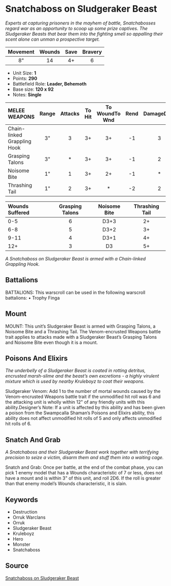 # Snatchaboss on Sludgeraker Beast

_Experts at capturing prisoners in the mayhem of battle, Snatchabosses regard war as an opportunity to scoop up some prize captives. The Sludgeraker Beasts that bear them into the fighting smell so appalling their scent alone can unman a prospective target._


| Movement | Wounds | Save | Bravery |
|:--------:|:------:|:----:|:-------:|
| 8" | 14 | 4+ | 6 |

* Unit Size: **1**
* Points: **290**
* Battlefield Role: **Leader, Behemoth**
* Base size: **120 x 92**
* Notes: **Single**

| MELEE WEAPONS | Range | Attacks | To Hit | To WoundTo Wnd | Rend | DamageDmg |
|:---|:--:|:--:|:--:|:--:|:--:|:--:|
| Chain-linked Grappling Hook | 3" | 3 | 3+ | 3+ | -1 | 3 |
| Grasping Talons | 3" | * | 3+ | 3+ | -1 | 2 |
| Noisome Bite | 1" | 1 | 3+ | 2+ | -1 | * |
| Thrashing Tail | 1" | 2 | 3+ | * | -2 | 2 |


| Wounds Suffered | Grasping Talons | Noisome Bite | Thrashing Tail |
|:---|:--:|:--:|:--:|
| 0-5 | 6 | D3+3 | 2+ |
| 6-8 | 5 | D3+2 | 3+ |
| 9-11 | 4 | D3+1 | 4+ |
| 12+ | 3 | D3 | 5+ |


_A Snatchaboss on Sludgeraker Beast is armed with a Chain-linked Grappling Hook._

## Battalions

BATTALIONS: This warscroll can be used in the following warscroll battalions: • Trophy Finga

## Mount

MOUNT: This unit’s Sludgeraker Beast is armed with Grasping Talons, a Noisome Bite and a Thrashing Tail. The Venom-encrusted Weapons battle trait applies to attacks made with a Sludgeraker Beast’s Grasping Talons and Noisome Bite even though it is a mount.

## Poisons And Elixirs

_The underbelly of a Sludgeraker Beast is coated in rotting detritus, encrusted marsh-slime and the beast’s own excretions - a highly virulent mixture which is used by nearby Kruleboyz to coat their weapons._

Sludgeraker Venom: Add 1 to the number of mortal wounds caused by the Venom-encrusted Weapons battle trait if the unmodified hit roll was 6 and the attacking unit is wholly within 12" of any friendly units with this ability.Designer’s Note: If a unit is affected by this ability and has been given a poison from the Swampcalla Shaman’s Poisons and Elixirs ability, this ability does not affect unmodified hit rolls of 5 and only affects unmodified hit rolls of 6.

## Snatch And Grab

_A Snatchaboss and their Sludgeraker Beast work together with terrifying precision to seize a victim, disarm them and stuff them into a waiting cage._

Snatch and Grab: Once per battle, at the end of the combat phase, you can pick 1 enemy model that has a Wounds characteristic of 7 or less, does not have a mount and is within 3" of this unit, and roll 2D6. If the roll is greater than that enemy model’s Wounds characteristic, it is slain.

## Keywords

* Destruction
* Orruk Warclans
* Orruk
* Sludgeraker Beast
* Kruleboyz
* Hero
* Monster
* Snatchaboss


## Source

[Snatchaboss on Sludgeraker Beast](https://wahapedia.ru/aos3/factions/orruk-warclans/Snatchaboss-on-Sludgeraker-Beast)
